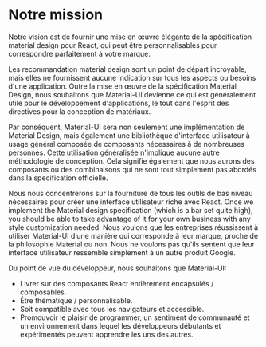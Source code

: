 # Notre mission

<p class="description">Notre vision est de fournir une mise en œuvre élégante de la spécification material design pour React, qui peut être personnalisables pour correspondre parfaitement à votre marque.</p>

Les recommandation material design sont un point de départ incroyable, mais elles ne fournissent aucune indication sur tous les aspects ou besoins d'une application. Outre la mise en œuvre de la spécification Material Design, nous souhaitons que Material-UI devienne ce qui est généralement utile pour le développement d'applications, le tout dans l'esprit des directives pour la conception de matériaux.

Par conséquent, Material-UI sera non seulement une implémentation de Material Design, mais également une bibliothèque d'interface utilisateur à usage général composée de composants nécessaires à de nombreuses personnes. Cette utilisation généralisée n'implique aucune autre méthodologie de conception. Cela signifie également que nous aurons des composants ou des combinaisons qui ne sont tout simplement pas abordés dans la specification officielle.

Nous nous concentrerons sur la fourniture de tous les outils de bas niveau nécessaires pour créer une interface utilisateur riche avec React. Once we implement the Material design specification (which is a bar set quite high), you should be able to take advantage of it for your own business with any style customization needed. Nous voulons que les entreprises réussissent à utiliser Material-UI d’une manière qui corresponde à leur marque, proche de la philosophie Material ou non. Nous ne voulons pas qu'ils sentent que leur interface utilisateur ressemble simplement à un autre produit Google.

Du point de vue du développeur, nous souhaitons que Material-UI:

- Livrer sur des composants React entièrement encapsulés / composables.
- Être thématique / personnalisable.
- Soit compatible avec tous les navigateurs et accessible.
- Promouvoir le plaisir de programmer, un sentiment de communauté et un environnement dans lequel les développeurs débutants et expérimentés peuvent apprendre les uns des autres.